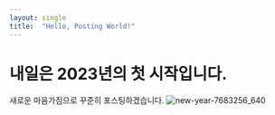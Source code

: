```yaml
---
layout: single
title:  "Hello, Posting World!"
---
```


# 내일은 2023년의 첫 시작입니다.

새로운 마음가짐으로 꾸준히 포스팅하겠습니다.
![new-year-7683256_640](https://user-images.githubusercontent.com/52817500/210136236-206392d4-2b27-4aa9-907d-a17d7fb067b9.jpg)
